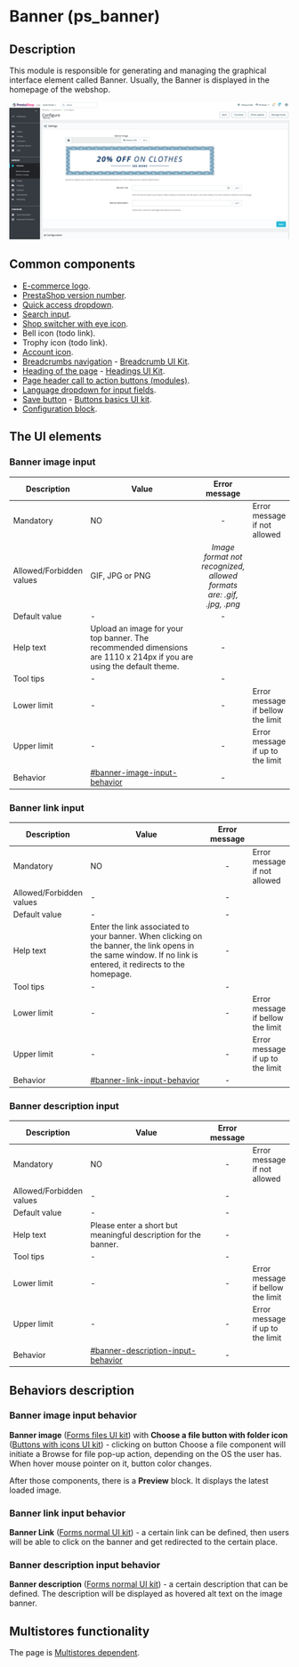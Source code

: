 # Banner (ps\_banner)

## Description

This module is responsible for generating and managing the graphical interface element called Banner. Usually, the Banner is displayed in the homepage of the webshop.&#x20;

![Banner User Interface](<../../../../../.gitbook/assets/image (11) (2).png>)

## Common components

* [E-commerce logo](../../../common-components/e-commerce-logo.md).
* [PrestaShop version number](../../../common-components/prestashop-version-number.md).
* [Quick access dropdown](../../../common-components/quick-access-dropdown.md).
* [Search input](../../../common-components/search-input-field.md).
* [Shop switcher with eye icon](../../../common-components/shop-switcher-with-eye-icon.md).
* Bell icon (todo link).
* Trophy icon (todo link).
* [Account icon](../../../common-components/account-icon.md).
* [Breadcrumbs navigation](../../../common-components/breadcrumbs.md) - [Breadcrumb UI Kit](https://build.prestashop.com/prestashop-ui-kit/?path=/story/breadcrumb--breadcrumb).
* [Heading of the page](../../../common-components/heading-of-the-page.md) - [Headings UI Kit](https://build.prestashop.com/prestashop-ui-kit/?path=/story/headings--headings).
* [Page header call to action buttons (modules)](../../../common-components/page-header-call-to-action-buttons-modules.md).
* [Language dropdown for input fields](https://app.gitbook.com/o/-MAz0PPl5s9ulE9xyliu/s/eRh5ljXXvELkmmdiRmg8/\~/diff/\~/changes/KjeTPSLSN1LXBZMsI7JI/functional-documentation/ux-ui/common-components/language-dropdown-for-input-fields).
* ​[Save button](https://app.gitbook.com/o/-MAz0PPl5s9ulE9xyliu/s/eRh5ljXXvELkmmdiRmg8/\~/changes/bFfZ6x0W3PrldLavAttl/functional-documentation/ux-ui/common-components/save-button) - [Buttons basics UI kit](https://build.prestashop.com/prestashop-ui-kit/?path=/story/buttons--basics).
* [Configuration block](https://app.gitbook.com/o/-MAz0PPl5s9ulE9xyliu/s/eRh5ljXXvELkmmdiRmg8/\~/changes/cReeZTZCiwqi5rIeUSjb/functional-documentation/ux-ui/common-components/configuration-block).

## The UI elements

### Banner image input

<table><thead><tr><th>Description</th><th width="264.3333333333333">Value</th><th align="center">Error message</th><th data-hidden></th></tr></thead><tbody><tr><td>Mandatory</td><td>NO</td><td align="center">-</td><td>Error message if not allowed</td></tr><tr><td>Allowed/Forbidden values</td><td>GIF, JPG or PNG</td><td align="center"><em>Image format not recognized, allowed formats are: .gif, .jpg, .png</em></td><td></td></tr><tr><td>Default value</td><td>                       -</td><td align="center">-</td><td></td></tr><tr><td>Help text</td><td>Upload an image for your top banner. The recommended dimensions are 1110 x 214px if you are using the default theme.</td><td align="center">-</td><td></td></tr><tr><td>Tool tips</td><td>                      -</td><td align="center">-</td><td></td></tr><tr><td>Lower limit</td><td>                      -</td><td align="center">-</td><td>Error message if bellow the limit</td></tr><tr><td>Upper limit</td><td>                      -</td><td align="center">-</td><td>Error message if up to the limit</td></tr><tr><td>Behavior</td><td><a data-mention href="banner-ps_banner.md#banner-image-input-behavior">#banner-image-input-behavior</a></td><td align="center">-</td><td></td></tr></tbody></table>

### Banner link input

<table><thead><tr><th>Description</th><th width="264.3333333333333">Value</th><th align="center">Error message</th><th data-hidden></th></tr></thead><tbody><tr><td>Mandatory</td><td>NO</td><td align="center">-</td><td>Error message if not allowed</td></tr><tr><td>Allowed/Forbidden values</td><td>                          -</td><td align="center">-</td><td></td></tr><tr><td>Default value</td><td>                       -</td><td align="center">-</td><td></td></tr><tr><td>Help text</td><td>Enter the link associated to your banner. When clicking on the banner, the link opens in the same window. If no link is entered, it redirects to the homepage.</td><td align="center">-</td><td></td></tr><tr><td>Tool tips</td><td>                      -</td><td align="center">-</td><td></td></tr><tr><td>Lower limit</td><td>                      -</td><td align="center">-</td><td>Error message if bellow the limit</td></tr><tr><td>Upper limit</td><td>                      -</td><td align="center">-</td><td>Error message if up to the limit</td></tr><tr><td>Behavior</td><td><a data-mention href="banner-ps_banner.md#banner-link-input-behavior">#banner-link-input-behavior</a></td><td align="center">-</td><td></td></tr></tbody></table>

### Banner description input

<table><thead><tr><th>Description</th><th width="264.3333333333333">Value</th><th align="center">Error message</th><th data-hidden></th></tr></thead><tbody><tr><td>Mandatory</td><td>NO</td><td align="center">-</td><td>Error message if not allowed</td></tr><tr><td>Allowed/Forbidden values</td><td>                          -</td><td align="center">-</td><td></td></tr><tr><td>Default value</td><td>                       -</td><td align="center">-</td><td></td></tr><tr><td>Help text</td><td>Please enter a short but meaningful description for the banner.</td><td align="center">-</td><td></td></tr><tr><td>Tool tips</td><td>                      -</td><td align="center">-</td><td></td></tr><tr><td>Lower limit</td><td>                      -</td><td align="center">-</td><td>Error message if bellow the limit</td></tr><tr><td>Upper limit</td><td>                      -</td><td align="center">-</td><td>Error message if up to the limit</td></tr><tr><td>Behavior</td><td><a data-mention href="banner-ps_banner.md#banner-description-input-behavior">#banner-description-input-behavior</a></td><td align="center">-</td><td></td></tr></tbody></table>

## Behaviors description

### Banner image input behavior

**Banner image** ([Forms files UI kit](https://build.prestashop-project.org/prestashop-ui-kit/?path=/story/forms--files)) with **Choose a file button with folder icon** ([Buttons with icons UI kit](https://build.prestashop-project.org/prestashop-ui-kit/?path=/story/buttons--buttons-with-icons)) - clicking on button Choose a file component will initiate a Browse for file pop-up action, depending on the OS the user has. \
When hover mouse pointer on it, button color changes.

After those components, there is a **Preview** block. It displays the latest loaded image.

### **Banner link input behavior**

**Banner Link** ([Forms normal UI kit](https://build.prestashop-project.org/prestashop-ui-kit/?path=/story/forms--normal)) - a certain link can be defined, then users will be able to click on the banner and get redirected to the certain place.&#x20;

### **Banner description input behavior**

**Banner description** ([Forms normal UI kit](https://build.prestashop-project.org/prestashop-ui-kit/?path=/story/forms--normal)) - a certain description that can be defined. The description will be displayed as hovered alt text on the image banner.

## Multistores functionality

The page is [Multistores dependent](banner-ps\_banner.md#multistores-functionality).

